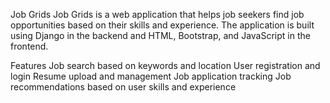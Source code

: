 Job Grids
Job Grids is a web application that helps job seekers find job opportunities based on their skills and experience. The application is built using Django in the backend and HTML, Bootstrap, and JavaScript in the frontend.

Features
Job search based on keywords and location
User registration and login
Resume upload and management
Job application tracking
Job recommendations based on user skills and experience
